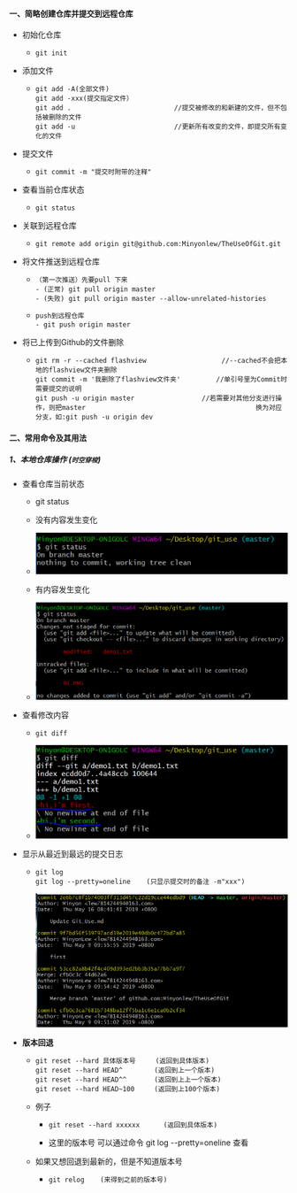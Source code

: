 #### 一、简略创建仓库并提交到远程仓库

- 初始化仓库

  - ```git
    git init
    ```

- 添加文件

  - ```
    git add -A(全部文件)
    git add -xxx(提交指定文件）
    git add .                          //提交被修改的和新建的文件，但不包括被删除的文件
    git add -u     					   //更新所有改变的文件，即提交所有变化的文件
    ```

- 提交文件

  - ```
    git commit -m "提交时附带的注释"
    ```

- 查看当前仓库状态

  - ```
    git status
    ```

- 关联到远程仓库

  - ```
    git remote add origin git@github.com:Minyonlew/TheUseOfGit.git
    ```

- 将文件推送到远程仓库

  - ```
    （第一次推送）先要pull 下来
    - (正常) git pull origin master
    - (失败) git pull origin master --allow-unrelated-histories
    ```

  - ```
    push到远程仓库
    - git push origin master
    ```

- 将已上传到Github的文件删除

  - ```
    git rm -r --cached flashview                   //--cached不会把本地的flashview文件夹删除
    git commit -m '我删除了flashview文件夹'         //单引号里为Commit时需要提交的说明
    git push -u origin master                 //若需要对其他分支进行操作，则把master 										    换为对应分支，如:git push -u origin dev
    ```

    

#### 二、常用命令及其用法

##### 1、本地仓库操作 (**`时空穿梭`**)

- 查看仓库当前状态

  - git status
    
  - 没有内容发生变化

  - ![01](https://github.com/Minyonlew/TheUseOfGit/blob/master/01.PNG)

  - 有内容发生变化

  - ![02](https://github.com/Minyonlew/TheUseOfGit/blob/master/02.PNG)

- 查看修改内容

  - ```
    git diff
    ```

  - ![03](https://github.com/Minyonlew/TheUseOfGit/blob/master/03.PNG)

- 显示从最近到最远的提交日志

  - ```
    git log
    git log --pretty=oneline    (只显示提交时的备注 -m"xxx")
    ```

    ![04](https://github.com/Minyonlew/TheUseOfGit/blob/master/04.PNG)

- **版本回退**

  - ```
    git reset --hard 具体版本号	   (返回到具体版本)
    git reset --hard HEAD^		  (返回到上一个版本)
    git reset --hard HEAD^^		  (返回到上上一个版本)
    git reset --hard HEAD~100	  (返回到上100个版本)
    ```

  - 例子

    - ```
      git reset --hard xxxxxx	   (返回到具体版本)
      
      ```

    - 这里的版本号 可以通过命令 git log --pretty=oneline 查看

  - 如果又想回退到最新的，但是不知道版本号

    - ```
      git relog    (来得到之前的版本号)
      ```

      

    
















